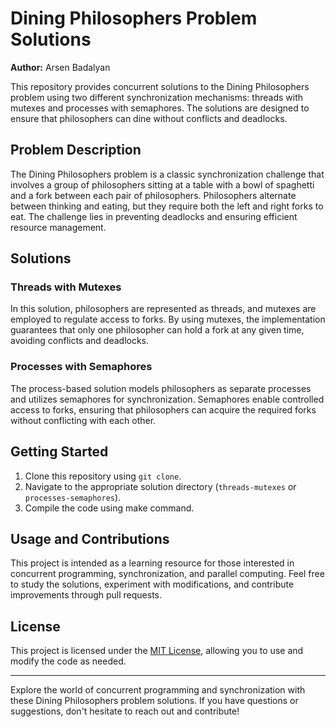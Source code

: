 # Dining Philosophers Problem Solutions

**Author:** Arsen Badalyan

This repository provides concurrent solutions to the Dining Philosophers problem using two different synchronization mechanisms: threads with mutexes and processes with semaphores. The solutions are designed to ensure that philosophers can dine without conflicts and deadlocks.

## Problem Description

The Dining Philosophers problem is a classic synchronization challenge that involves a group of philosophers sitting at a table with a bowl of spaghetti and a fork between each pair of philosophers. Philosophers alternate between thinking and eating, but they require both the left and right forks to eat. The challenge lies in preventing deadlocks and ensuring efficient resource management.

## Solutions

### Threads with Mutexes

In this solution, philosophers are represented as threads, and mutexes are employed to regulate access to forks. By using mutexes, the implementation guarantees that only one philosopher can hold a fork at any given time, avoiding conflicts and deadlocks.

### Processes with Semaphores

The process-based solution models philosophers as separate processes and utilizes semaphores for synchronization. Semaphores enable controlled access to forks, ensuring that philosophers can acquire the required forks without conflicting with each other.

## Getting Started

1. Clone this repository using `git clone`.
2. Navigate to the appropriate solution directory (`threads-mutexes` or `processes-semaphores`).
3. Compile the code using make command.

## Usage and Contributions

This project is intended as a learning resource for those interested in concurrent programming, synchronization, and parallel computing. Feel free to study the solutions, experiment with modifications, and contribute improvements through pull requests.

## License

This project is licensed under the [MIT License](LICENSE), allowing you to use and modify the code as needed.

---

Explore the world of concurrent programming and synchronization with these Dining Philosophers problem solutions. If you have questions or suggestions, don't hesitate to reach out and contribute!
